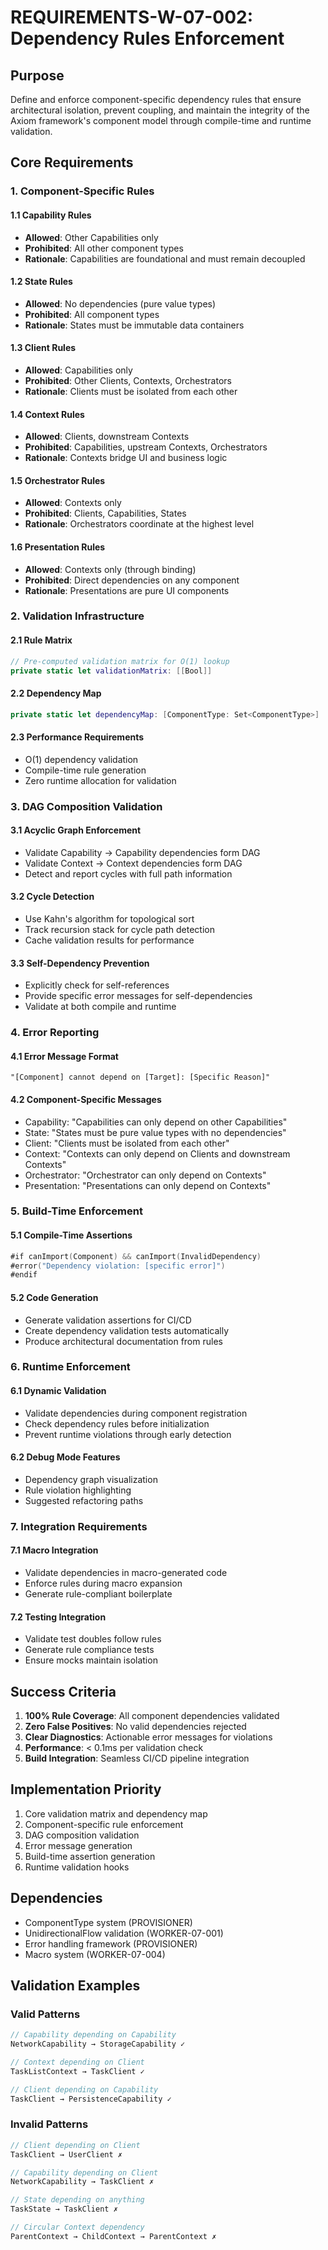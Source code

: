 # REQUIREMENTS-W-07-002: Dependency Rules Enforcement

## Purpose

Define and enforce component-specific dependency rules that ensure architectural isolation, prevent coupling, and maintain the integrity of the Axiom framework's component model through compile-time and runtime validation.

## Core Requirements

### 1. Component-Specific Rules

#### 1.1 Capability Rules
- **Allowed**: Other Capabilities only
- **Prohibited**: All other component types
- **Rationale**: Capabilities are foundational and must remain decoupled

#### 1.2 State Rules
- **Allowed**: No dependencies (pure value types)
- **Prohibited**: All component types
- **Rationale**: States must be immutable data containers

#### 1.3 Client Rules
- **Allowed**: Capabilities only
- **Prohibited**: Other Clients, Contexts, Orchestrators
- **Rationale**: Clients must be isolated from each other

#### 1.4 Context Rules
- **Allowed**: Clients, downstream Contexts
- **Prohibited**: Capabilities, upstream Contexts, Orchestrators
- **Rationale**: Contexts bridge UI and business logic

#### 1.5 Orchestrator Rules
- **Allowed**: Contexts only
- **Prohibited**: Clients, Capabilities, States
- **Rationale**: Orchestrators coordinate at the highest level

#### 1.6 Presentation Rules
- **Allowed**: Contexts only (through binding)
- **Prohibited**: Direct dependencies on any component
- **Rationale**: Presentations are pure UI components

### 2. Validation Infrastructure

#### 2.1 Rule Matrix
```swift
// Pre-computed validation matrix for O(1) lookup
private static let validationMatrix: [[Bool]]
```

#### 2.2 Dependency Map
```swift
private static let dependencyMap: [ComponentType: Set<ComponentType>]
```

#### 2.3 Performance Requirements
- O(1) dependency validation
- Compile-time rule generation
- Zero runtime allocation for validation

### 3. DAG Composition Validation

#### 3.1 Acyclic Graph Enforcement
- Validate Capability → Capability dependencies form DAG
- Validate Context → Context dependencies form DAG
- Detect and report cycles with full path information

#### 3.2 Cycle Detection
- Use Kahn's algorithm for topological sort
- Track recursion stack for cycle path detection
- Cache validation results for performance

#### 3.3 Self-Dependency Prevention
- Explicitly check for self-references
- Provide specific error messages for self-dependencies
- Validate at both compile and runtime

### 4. Error Reporting

#### 4.1 Error Message Format
```
"[Component] cannot depend on [Target]: [Specific Reason]"
```

#### 4.2 Component-Specific Messages
- Capability: "Capabilities can only depend on other Capabilities"
- State: "States must be pure value types with no dependencies"
- Client: "Clients must be isolated from each other"
- Context: "Contexts can only depend on Clients and downstream Contexts"
- Orchestrator: "Orchestrator can only depend on Contexts"
- Presentation: "Presentations can only depend on Contexts"

### 5. Build-Time Enforcement

#### 5.1 Compile-Time Assertions
```swift
#if canImport(Component) && canImport(InvalidDependency)
#error("Dependency violation: [specific error]")
#endif
```

#### 5.2 Code Generation
- Generate validation assertions for CI/CD
- Create dependency validation tests automatically
- Produce architectural documentation from rules

### 6. Runtime Enforcement

#### 6.1 Dynamic Validation
- Validate dependencies during component registration
- Check dependency rules before initialization
- Prevent runtime violations through early detection

#### 6.2 Debug Mode Features
- Dependency graph visualization
- Rule violation highlighting
- Suggested refactoring paths

### 7. Integration Requirements

#### 7.1 Macro Integration
- Validate dependencies in macro-generated code
- Enforce rules during macro expansion
- Generate rule-compliant boilerplate

#### 7.2 Testing Integration
- Validate test doubles follow rules
- Generate rule compliance tests
- Ensure mocks maintain isolation

## Success Criteria

1. **100% Rule Coverage**: All component dependencies validated
2. **Zero False Positives**: No valid dependencies rejected
3. **Clear Diagnostics**: Actionable error messages for violations
4. **Performance**: < 0.1ms per validation check
5. **Build Integration**: Seamless CI/CD pipeline integration

## Implementation Priority

1. Core validation matrix and dependency map
2. Component-specific rule enforcement
3. DAG composition validation
4. Error message generation
5. Build-time assertion generation
6. Runtime validation hooks

## Dependencies

- ComponentType system (PROVISIONER)
- UnidirectionalFlow validation (WORKER-07-001)
- Error handling framework (PROVISIONER)
- Macro system (WORKER-07-004)

## Validation Examples

### Valid Patterns
```swift
// Capability depending on Capability
NetworkCapability → StorageCapability ✓

// Context depending on Client
TaskListContext → TaskClient ✓

// Client depending on Capability
TaskClient → PersistenceCapability ✓
```

### Invalid Patterns
```swift
// Client depending on Client
TaskClient → UserClient ✗

// Capability depending on Client
NetworkCapability → TaskClient ✗

// State depending on anything
TaskState → TaskClient ✗

// Circular Context dependency
ParentContext → ChildContext → ParentContext ✗
```